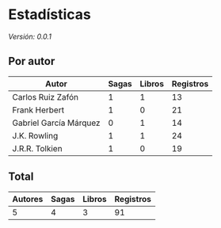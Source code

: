 # Estadísticas

_Versión: 0.0.1_

## Por autor

|Autor|Sagas|Libros|Registros|
|---|---|---|---|
|Carlos Ruiz Zafón|1|1|13|
|Frank Herbert|1|0|21|
|Gabriel García Márquez|0|1|14|
|J.K. Rowling|1|1|24|
|J.R.R. Tolkien|1|0|19|

## Total

|Autores|Sagas|Libros|Registros|
|---|---|---|---|
|5|4|3|91|